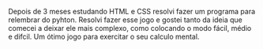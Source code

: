 Depois de 3 meses estudando HTML e CSS resolvi fazer um programa para relembrar do pyhton. Resolvi fazer esse jogo e gostei tanto da ideia que comecei a deixar ele mais complexo, como colocando o modo fácil, médio e difcil. Um ótimo jogo para exercitar o seu calculo mental.
